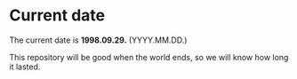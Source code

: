 # Current date

The current date is **1998.09.29.** (YYYY.MM.DD.)

This repository will be good when the world ends, so we will know how long it lasted.